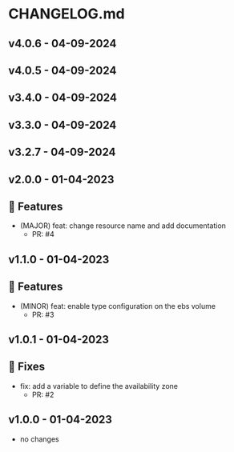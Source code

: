 # CHANGELOG.md
## v4.0.6 - 04-09-2024
## v4.0.5 - 04-09-2024
## v3.4.0 - 04-09-2024
## v3.3.0 - 04-09-2024
## v3.2.7 - 04-09-2024
## v2.0.0 - 01-04-2023
## 🚀 Features

- (MAJOR) feat: change resource name and add documentation
   - PR: #4


## v1.1.0 - 01-04-2023
## 🚀 Features

- (MINOR) feat: enable type configuration on the ebs volume
   - PR: #3


## v1.0.1 - 01-04-2023
## 🐛 Fixes

- fix: add a variable to define the availability zone
   - PR: #2


## v1.0.0 - 01-04-2023
- no changes
